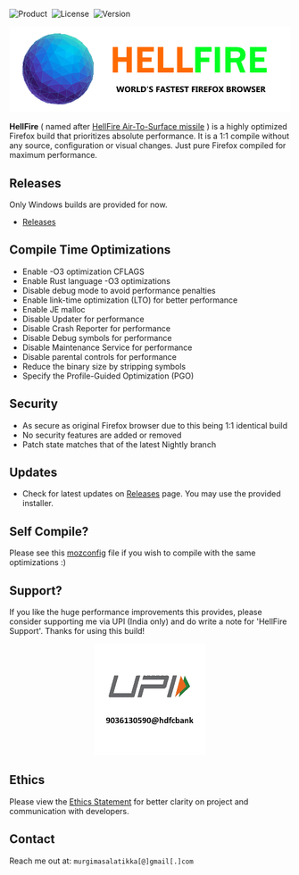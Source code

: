 ![Product](https://img.shields.io/badge/-HellFire-61DAFB?logo=firefox&logoColor=white&style=for-the-badge) &nbsp;![License](https://img.shields.io/badge/-MPLv2.0-61DAFB?logo=license&logoColor=white&style=for-the-badge) &nbsp;![Version](https://img.shields.io/badge/-123.0a1-61DAFB?logo=version&logoColor=white&style=for-the-badge)

<p align="center">
  <img src="https://raw.githubusercontent.com/BVSHAI/HellFire/main/Assets/logo.png">
</p>

**HellFire** ( named after [HellFire Air-To-Surface missile](https://en.wikipedia.org/wiki/AGM-114_Hellfire) ) is a highly optimized Firefox build that prioritizes absolute performance. It is a 1:1 compile without any source, configuration or visual changes. Just pure Firefox compiled for maximum performance.

## Releases

Only Windows builds are provided for now.

- [Releases](https://github.com/BVSHAI/HellFire/releases/)

## Compile Time Optimizations

- Enable -O3 optimization CFLAGS
- Enable Rust language -O3 optimizations
- Disable debug mode to avoid performance penalties
- Enable link-time optimization (LTO) for better performance
- Enable JE malloc
- Disable Updater for performance
- Disable Crash Reporter for performance
- Disable Debug symbols for performance
- Disable Maintenance Service for performance
- Disable parental controls for performance
- Reduce the binary size by stripping symbols
- Specify the Profile-Guided Optimization (PGO)

## Security

- As secure as original Firefox browser due to this being 1:1 identical build
- No security features are added or removed
- Patch state matches that of the latest Nightly branch

## Updates

- Check for latest updates on [Releases](https://github.com/BVSHAI/HellFire/releases/) page. You may use the provided installer.

## Self Compile?

Please see this [mozconfig](https://raw.githubusercontent.com/BVSHAI/HellFire/main/mozconfig) file if you wish to compile with the same optimizations :)

## Support?

If you like the huge performance improvements this provides, please consider supporting me via UPI (India only) and do write a note for 'HellFire Support'. Thanks for using this build!

<p align="center">
  <img src="https://raw.githubusercontent.com/BVSHAI/HellFire/main/Assets/support_upi.png">
</p>

## Ethics

Please view the [Ethics Statement](https://raw.githubusercontent.com/BVSHAI/HellFire/main/ETHICS.md) for better clarity on project and communication with developers.

## Contact

Reach me out at:
`murgimasalatikka[@]gmail[.]com`
